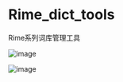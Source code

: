 # Rime_dict_tools
Rime系列词库管理工具


![image](https://github.com/user-attachments/assets/7fe5c8b3-1e57-4875-a4b2-6bed5045028d)

![image](https://github.com/user-attachments/assets/f89ace82-d30b-44fb-8348-d0f27070db22)
